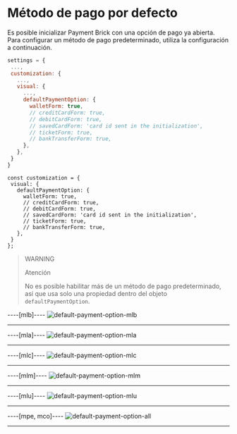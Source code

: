 # Método de pago por defecto

Es posible inicializar Payment Brick con una opción de pago ya abierta. Para configurar un método de pago predeterminado, utiliza la configuración a continuación.

```Javascript
settings = {
 ...,
 customization: {
   ...,
   visual: {
     ...,
     defaultPaymentOption: {
       walletForm: true,
       // creditCardForm: true,
       // debitCardForm: true,
       // savedCardForm: 'card id sent in the initialization',
       // ticketForm: true,
       // bankTransferForm: true,
     },
   },
 }
}
```

```react-jsx
const customization = {
 visual: {
   defaultPaymentOption: {
     walletForm: true,
     // creditCardForm: true,
     // debitCardForm: true,
     // savedCardForm: 'card id sent in the initialization',
     // ticketForm: true,
     // bankTransferForm: true,
   },
 }
};
```

> WARNING
> 
> Atención
> 
> No es posible habilitar más de un método de pago predeterminado, así que usa solo una propiedad dentro del objeto `defaultPaymentOption`.

----[mlb]----
![default-payment-option-mlb](checkout-bricks/default-payment-option-mlb-es.png)

------------
----[mla]----
![default-payment-option-mla](checkout-bricks/default-payment-option-mla-es.png)

------------
----[mlc]----
![default-payment-option-mlc](checkout-bricks/default-payment-option-mlc-es.png)

------------
----[mlm]----
![default-payment-option-mlm](checkout-bricks/default-payment-option-mlm-es.png)

------------
----[mlu]----
![default-payment-option-mlu](checkout-bricks/default-payment-option-mlu-es.png)

------------
----[mpe, mco]----
![default-payment-option-all](checkout-bricks/default-payment-option-all-es.png)

------------